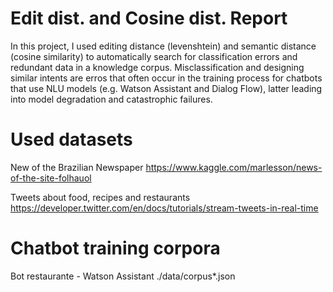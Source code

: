 # Edit dist. and Cosine dist. Report

In this project, I used editing distance (levenshtein) and semantic distance (cosine similarity) to automatically search for classification errors and redundant data in a knowledge corpus. Misclassification and designing similar intents are erros that often occur in the training process for chatbots that use NLU models (e.g. Watson Assistant and Dialog Flow), latter leading into model degradation and catastrophic failures.


# Used datasets

New of the Brazilian Newspaper
https://www.kaggle.com/marlesson/news-of-the-site-folhauol

Tweets about food, recipes and restaurants
https://developer.twitter.com/en/docs/tutorials/stream-tweets-in-real-time


# Chatbot training corpora

Bot restaurante - Watson Assistant
./data/corpus*.json